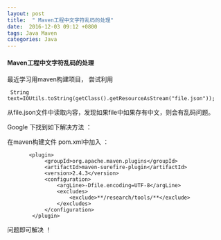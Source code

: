 ```yaml
---
layout: post
title:  " Maven工程中文字符乱码的处理"
date:  2016-12-03 09:12 +0800
tags: Java Maven
categories: Java
---
```




#### Maven工程中文字符乱码的处理


最近学习用maven构建项目， 尝试利用

     String text=IOUtils.toString(getClass().getResourceAsStream("file.json"));
从file.json文件中读取内容，发现如果file中如果存有中文，则会有乱码问题。  




Google 下找到如下解决方法 ：

在maven构建文件 pom.xml中加入 ：

           <plugin>
                <groupId>org.apache.maven.plugins</groupId>
                <artifactId>maven-surefire-plugin</artifactId>
                <version>2.4.3</version>
                <configuration>
                    <argLine>-Dfile.encoding=UTF-8</argLine>
                    <excludes>
                        <exclude>**/research/tools/**</exclude>
                    </excludes>
                </configuration>
            </plugin>

问题即可解决 ！